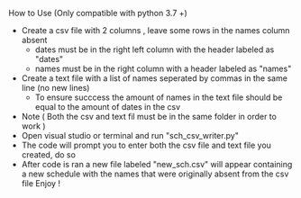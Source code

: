 How to Use (Only compatible with python 3.7 +) 
- Create a csv file with 2 columns , leave some rows in the names column absent 
  - dates must be in the right left column with the header labeled as "dates"
  - names must be in the right column with a header labeled as "names"
- Create a text file with a list of names seperated by commas in the same line (no new lines)
  - To ensure succcess the amount of names in the text file should be equal to the amount of dates in the csv
 - Note ( Both the csv and text fil must be in the same folder in order to work ) 
- Open visual studio or terminal and run "sch_csv_writer.py"
- The code will prompt you to enter both the csv file and text file you created, do so
- After code is ran a new file labeled "new_sch.csv" will appear containing a new schedule with the names that were originally absent from the csv file
Enjoy !

